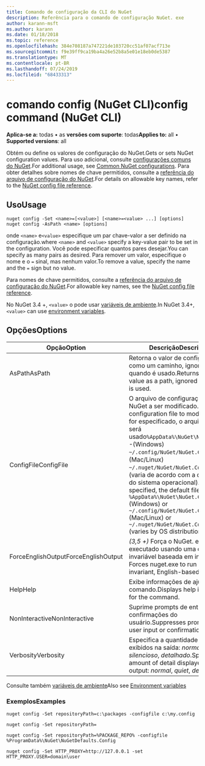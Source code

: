 ```yaml
---
title: Comando de configuração da CLI do NuGet
description: Referência para o comando de configuração NuGet. exe
author: karann-msft
ms.author: karann
ms.date: 01/18/2018
ms.topic: reference
ms.openlocfilehash: 384e708187a747221de103720cc51af07acf713e
ms.sourcegitcommit: f9e39ff9ca19ba4a26e52b8a5e01e18eb0de5387
ms.translationtype: MT
ms.contentlocale: pt-BR
ms.lasthandoff: 07/24/2019
ms.locfileid: "68433313"
---
```

# <a name="config-command-nuget-cli"></a><span data-ttu-id="01dc4-103">comando config (NuGet CLI)</span><span class="sxs-lookup"><span data-stu-id="01dc4-103">config command (NuGet CLI)</span></span>

<span data-ttu-id="01dc4-104">**Aplica-se a:** todas &bullet; as **versões com suporte**: todas</span><span class="sxs-lookup"><span data-stu-id="01dc4-104">**Applies to:** all &bullet; **Supported versions**: all</span></span>

<span data-ttu-id="01dc4-105">Obtém ou define os valores de configuração do NuGet.</span><span class="sxs-lookup"><span data-stu-id="01dc4-105">Gets or sets NuGet configuration values.</span></span> <span data-ttu-id="01dc4-106">Para uso adicional, consulte [configurações comuns do NuGet](../../consume-packages/configuring-nuget-behavior.md).</span><span class="sxs-lookup"><span data-stu-id="01dc4-106">For additional usage, see [Common NuGet configurations](../../consume-packages/configuring-nuget-behavior.md).</span></span> <span data-ttu-id="01dc4-107">Para obter detalhes sobre nomes de chave permitidos, consulte a [referência do arquivo de configuração do NuGet](../nuget-config-file.md).</span><span class="sxs-lookup"><span data-stu-id="01dc4-107">For details on allowable key names, refer to the [NuGet config file reference](../nuget-config-file.md).</span></span>

## <a name="usage"></a><span data-ttu-id="01dc4-108">Uso</span><span class="sxs-lookup"><span data-stu-id="01dc4-108">Usage</span></span>

```cli
nuget config -Set <name>=[<value>] [<name>=<value> ...] [options]
nuget config -AsPath <name> [options]
```

<span data-ttu-id="01dc4-109">onde `<name>` e`<value>` especifique um par chave-valor a ser definido na configuração.</span><span class="sxs-lookup"><span data-stu-id="01dc4-109">where `<name>` and `<value>` specify a key-value pair to be set in the configuration.</span></span> <span data-ttu-id="01dc4-110">Você pode especificar quantos pares desejar.</span><span class="sxs-lookup"><span data-stu-id="01dc4-110">You can specify as many pairs as desired.</span></span> <span data-ttu-id="01dc4-111">Para remover um valor, especifique o nome e o `=` sinal, mas nenhum valor.</span><span class="sxs-lookup"><span data-stu-id="01dc4-111">To remove a value, specify the name and the `=` sign but no value.</span></span>

<span data-ttu-id="01dc4-112">Para nomes de chave permitidos, consulte a [referência do arquivo de configuração do NuGet](../nuget-config-file.md).</span><span class="sxs-lookup"><span data-stu-id="01dc4-112">For allowable key names, see the [NuGet config file reference](../nuget-config-file.md).</span></span>

<span data-ttu-id="01dc4-113">No NuGet 3.4 +, `<value>` o pode usar [variáveis de ambiente](cli-ref-environment-variables.md).</span><span class="sxs-lookup"><span data-stu-id="01dc4-113">In NuGet 3.4+, `<value>` can use [environment variables](cli-ref-environment-variables.md).</span></span>

## <a name="options"></a><span data-ttu-id="01dc4-114">Opções</span><span class="sxs-lookup"><span data-stu-id="01dc4-114">Options</span></span>

| <span data-ttu-id="01dc4-115">Opção</span><span class="sxs-lookup"><span data-stu-id="01dc4-115">Option</span></span> | <span data-ttu-id="01dc4-116">Descrição</span><span class="sxs-lookup"><span data-stu-id="01dc4-116">Description</span></span> |
| --- | --- |
| <span data-ttu-id="01dc4-117">AsPath</span><span class="sxs-lookup"><span data-stu-id="01dc4-117">AsPath</span></span> | <span data-ttu-id="01dc4-118">Retorna o valor de configuração como um caminho, ignorado `-Set` quando é usado.</span><span class="sxs-lookup"><span data-stu-id="01dc4-118">Returns the config value as a path, ignored when `-Set` is used.</span></span> |
| <span data-ttu-id="01dc4-119">ConfigFile</span><span class="sxs-lookup"><span data-stu-id="01dc4-119">ConfigFile</span></span> | <span data-ttu-id="01dc4-120">O arquivo de configuração do NuGet a ser modificado.</span><span class="sxs-lookup"><span data-stu-id="01dc4-120">The NuGet configuration file to modify.</span></span> <span data-ttu-id="01dc4-121">Se não for especificado, o arquivo padrão será usado`%AppData%\NuGet\NuGet.Config` -(Windows) `~/.config/NuGet/NuGet.Config` ou (Mac/Linux) `~/.nuget/NuGet/NuGet.Config` ou (varia de acordo com a distribuição do sistema operacional).</span><span class="sxs-lookup"><span data-stu-id="01dc4-121">If not specified, the default file is used -`%AppData%\NuGet\NuGet.Config` (Windows) or `~/.config/NuGet/NuGet.Config`  (Mac/Linux) or `~/.nuget/NuGet/NuGet.Config` (varies by OS distribution).</span></span>|
| <span data-ttu-id="01dc4-122">ForceEnglishOutput</span><span class="sxs-lookup"><span data-stu-id="01dc4-122">ForceEnglishOutput</span></span> | <span data-ttu-id="01dc4-123">*(3,5 +)* Força o NuGet. exe a ser executado usando uma cultura invariável baseada em inglês.</span><span class="sxs-lookup"><span data-stu-id="01dc4-123">*(3.5+)* Forces nuget.exe to run using an invariant, English-based culture.</span></span> |
| <span data-ttu-id="01dc4-124">Help</span><span class="sxs-lookup"><span data-stu-id="01dc4-124">Help</span></span> | <span data-ttu-id="01dc4-125">Exibe informações de ajuda para o comando.</span><span class="sxs-lookup"><span data-stu-id="01dc4-125">Displays help information for the command.</span></span> |
| <span data-ttu-id="01dc4-126">NonInteractive</span><span class="sxs-lookup"><span data-stu-id="01dc4-126">NonInteractive</span></span> | <span data-ttu-id="01dc4-127">Suprime prompts de entrada ou confirmações do usuário.</span><span class="sxs-lookup"><span data-stu-id="01dc4-127">Suppresses prompts for user input or confirmations.</span></span> |
| <span data-ttu-id="01dc4-128">Verbosity</span><span class="sxs-lookup"><span data-stu-id="01dc4-128">Verbosity</span></span> | <span data-ttu-id="01dc4-129">Especifica a quantidade de detalhes exibidos na saída: *normal*, *silencioso*, *detalhado*.</span><span class="sxs-lookup"><span data-stu-id="01dc4-129">Specifies the amount of detail displayed in the output: *normal*, *quiet*, *detailed*.</span></span> |

<span data-ttu-id="01dc4-130">Consulte também [variáveis de ambiente](cli-ref-environment-variables.md)</span><span class="sxs-lookup"><span data-stu-id="01dc4-130">Also see [Environment variables](cli-ref-environment-variables.md)</span></span>

### <a name="examples"></a><span data-ttu-id="01dc4-131">Exemplos</span><span class="sxs-lookup"><span data-stu-id="01dc4-131">Examples</span></span>

```cli
nuget config -Set repositoryPath=c:\packages -configfile c:\my.config

nuget config -Set repositoryPath=

nuget config -Set repositoryPath=%PACKAGE_REPO% -configfile %ProgramData%\NuGet\NuGetDefaults.Config

nuget config -Set HTTP_PROXY=http://127.0.0.1 -set HTTP_PROXY.USER=domain\user
```
